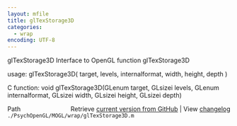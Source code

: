 ```yaml
---
layout: mfile
title: glTexStorage3D
categories:
  - wrap
encoding: UTF-8
---
```


glTexStorage3D  Interface to OpenGL function glTexStorage3D

usage:  glTexStorage3D( target, levels, internalformat, width, height, depth )

C function:  void glTexStorage3D(GLenum target, GLsizei levels, GLenum internalformat, GLsizei width, GLsizei height, GLsizei depth)


<div class="code_header" style="text-align:right;">
  <span style="float:left;">Path&nbsp;&nbsp;</span> <span class="counter">Retrieve <a href=
  "https://raw.github.com/Psychtoolbox-3/Psychtoolbox-3/beta/./PsychOpenGL/MOGL/wrap/glTexStorage3D.m">current version from GitHub</a> | View <a href=
  "https://github.com/Psychtoolbox-3/Psychtoolbox-3/commits/beta/./PsychOpenGL/MOGL/wrap/glTexStorage3D.m">changelog</a></span>
</div>
<div class="code">
  <code>./PsychOpenGL/MOGL/wrap/glTexStorage3D.m</code>
</div>
